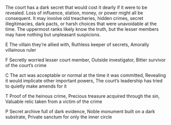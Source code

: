The court has a dark secret that would cost it dearly if it were to be revealed. Loss of influence, station, money, or power might all be consequent. It may involve old treacheries, hidden crimes, secret illegitimacies, dark pacts, or harsh choices that were unavoidable at the time. The uppermost ranks likely know the truth, but the lesser members may have nothing but unpleasant suspicions.

E The villain they’re allied with, Ruthless keeper of secrets, Amorally villainous ruler

F Secretly worried lesser court member, Outside investigator, Bitter survivor of the court’s crime

C The act was acceptable or normal at the time it was committed, Revealing it would implicate other important powers, The court’s leadership has tried to quietly make amends for it

T Proof of the heinous crime, Precious treasure acquired through the sin, Valuable relic taken from a victim of the crime

P Secret archive full of dark evidence, Noble monument built on a dark substrate, Private sanctum for only the inner circle